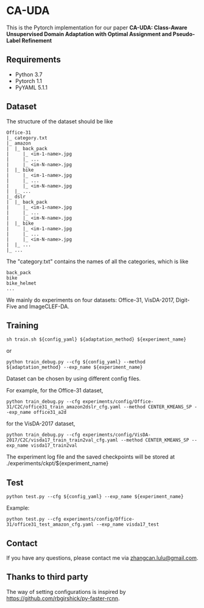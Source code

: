 # CA-UDA
This is the Pytorch implementation for our paper **CA-UDA: Class-Aware Unsupervised Domain Adaptation with Optimal Assignment and Pseudo-Label Refinement**

## Requirements
- Python 3.7
- Pytorch 1.1
- PyYAML 5.1.1

## Dataset 
The structure of the dataset should be like

```
Office-31
|_ category.txt
|_ amazon
|  |_ back_pack
|     |_ <im-1-name>.jpg
|     |_ ...
|     |_ <im-N-name>.jpg
|  |_ bike
|     |_ <im-1-name>.jpg
|     |_ ...
|     |_ <im-N-name>.jpg
|  |_ ...
|_ dslr
|  |_ back_pack
|     |_ <im-1-name>.jpg
|     |_ ...
|     |_ <im-N-name>.jpg
|  |_ bike
|     |_ <im-1-name>.jpg
|     |_ ...
|     |_ <im-N-name>.jpg
|  |_ ...
|_ ...
```
The "category.txt" contains the names of all the categories, which is like
```
back_pack
bike
bike_helmet
...
```

We mainly do experiments on four datasets: Office-31, VisDA-2017, Digit-Five and ImageCLEF-DA.
## Training
```
sh train.sh ${config_yaml} ${adaptation_method} ${experiment_name}
```
or 
```
python train_debug.py --cfg ${config_yaml} --method ${adaptation_method} --exp_name ${experiment_name}

```
Dataset can be chosen by using different config files.

For example, for the Office-31 dataset,
```
python train_debug.py --cfg experiments/config/Office-31/C2C/office31_train_amazon2dslr_cfg.yaml --method CENTER_KMEANS_SP --exp_name office31_a2d
```
for the VisDA-2017 dataset,
```
python train_debug.py --cfg experiments/config/VisDA-2017/C2C/visda17_train_train2val_cfg.yaml --method CENTER_KMEANS_SP --exp_name visda17_train2val
```
The experiment log file and the saved checkpoints will be stored at ./experiments/ckpt/${experiment_name}

## Test

```
python test.py --cfg ${config_yaml} --exp_name ${experiment_name}
```
Example: 
```
python test.py --cfg experiments/config/Office-31/office31_test_amazon_cfg.yaml --exp_name visda17_test
```


## Contact
If you have any questions, please contact me via zhangcan.lulu@gmail.com.

## Thanks to third party
The way of setting configurations is inspired by <https://github.com/rbgirshick/py-faster-rcnn>.

